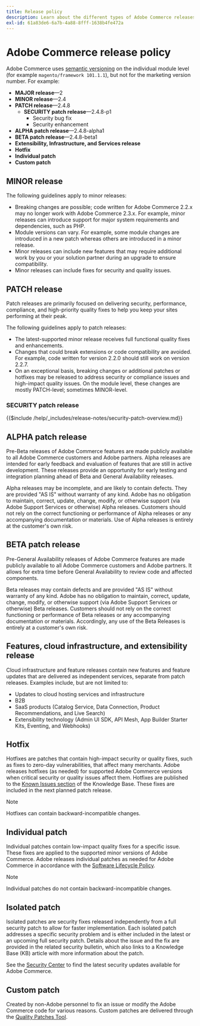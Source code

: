 ```yaml
---
title: Release policy
description: Learn about the different types of Adobe Commerce releases.
exl-id: 61a83de6-6a7b-4a88-8fff-1638b4fe472a
---
```

# Adobe Commerce release policy

Adobe Commerce uses [semantic versioning](https://semver.org/) on the individual module level (for example `magento/framework 101.1.1`), but not for the marketing version number. For example:

- **MAJOR release**—2
- **MINOR release**—2.4
- **PATCH release**—2.4.8
  - **SECURITY patch release**—2.4.8-p1
    - Security bug fix
    - Security enhancement
- **ALPHA patch release**—2.4.8-alpha1
- **BETA patch release**—2.4.8-beta1
- **Extensibility, Infrastructure, and Services release**
- **Hotfix**
- **Individual patch**
- **Custom patch**

## MINOR release

The following guidelines apply to minor releases:

- Breaking changes are possible; code written for Adobe Commerce 2.2.x may no longer work with Adobe Commerce 2.3.x. For example, minor releases can introduce support for major system requirements and dependencies, such as PHP.
- Module versions can vary. For example, some module changes are introduced in a new patch whereas others are introduced in a minor release.
- Minor releases can include new features that may require additional work by you or your solution partner during an upgrade to ensure compatibility.
- Minor releases can include fixes for security and quality issues.

## PATCH release

Patch releases are primarily focused on delivering security, performance, compliance, and high-priority quality fixes to help you keep your sites performing at their peak.

The following guidelines apply to patch releases:

- The latest-supported minor release receives full functional quality fixes and enhancements.
- Changes that could break extensions or code compatibility are avoided. For example, code written for version 2.2.0 should still work on version 2.2.7.
- On an exceptional basis, breaking changes or additional patches or hotfixes may be released to address security or compliance issues and high-impact quality issues. On the module level, these changes are mostly PATCH-level; sometimes MINOR-level.

### SECURITY patch release

{{$include /help/_includes/release-notes/security-patch-overview.md}}

## ALPHA patch release

Pre-Beta releases of Adobe Commerce features are made publicly available to all Adobe Commerce customers and Adobe partners. Alpha releases are intended for early feedback and evaluation of features that are still in active development. These releases provide an opportunity for early testing and integration planning ahead of Beta and General Availability releases.

Alpha releases may be incomplete, and are likely to contain defects. They are provided "AS IS" without warranty of any kind. Adobe has no obligation to maintain, correct, update, change, modify, or otherwise support (via Adobe Support Services or otherwise) Alpha releases. Customers should not rely on the correct functioning or performance of Alpha releases or any accompanying documentation or materials. Use of Alpha releases is entirely at the customer's own risk.

## BETA patch release

Pre-General Availability releases of Adobe Commerce features are made publicly available to all Adobe Commerce customers and Adobe partners. It allows for extra time before General Availability to review code and affected components.

Beta releases may contain defects and are provided "AS IS" without warranty of any kind. Adobe has no obligation to maintain, correct, update, change, modify, or otherwise support (via Adobe Support Services or otherwise) Beta releases. Customers should not rely on the correct functioning or performance of Beta releases or any accompanying documentation or materials. Accordingly, any use of the Beta Releases is entirely at a customer's own risk.

## Features, cloud infrastructure, and extensibility release

Cloud infrastructure and feature releases contain new features and feature updates that are delivered as independent services, separate from patch releases. Examples include, but are not limited to:

- Updates to cloud hosting services and infrastructure
- B2B
- SaaS products (Catalog Service, Data Connection, Product Recommendations, and Live Search)
- Extensibility technology (Admin UI SDK, API Mesh, App Builder Starter Kits, Eventing, and Webhooks)

## Hotfix

Hotfixes are patches that contain high-impact security or quality fixes, such as fixes to zero-day vulnerabilities, that affect many merchants. Adobe releases hotfixes (as needed) for supported Adobe Commerce versions when critical security or quality issues affect them. Hotfixes are published to the [Known Issues section](https://support.magento.com/hc/en-us/sections/360003869892-Known-issues-patches-attached-) of the Knowledge Base. These fixes are included in the next planned patch release.

>[!NOTE]
>
>Hotfixes can contain backward-incompatible changes.

## Individual patch

Individual patches contain low-impact quality fixes for a specific issue. These fixes are applied to the supported minor versions of Adobe Commerce. Adobe releases individual patches as needed for Adobe Commerce in accordance with the [Software Lifecycle Policy](https://www.adobe.com/content/dam/cc/en/legal/terms/enterprise/pdfs/Adobe-Commerce-Software-Lifecycle-Policy.pdf).

>[!NOTE]
>
>Individual patches do not contain backward-incompatible changes.

## Isolated patch

Isolated patches are security fixes released independently from a full security patch to allow for faster implementation. Each isolated patch addresses a specific security problem and is either included in the latest or an upcoming full security patch. Details about the issue and the fix are provided in the related security bulletin, which also links to a Knowledge Base (KB) article with more information about the patch.

See the [Security Center](https://helpx.adobe.com/security/products/magento.html) to find the latest security updates available for Adobe Commerce.

## Custom patch

Created by non-Adobe personnel to fix an issue or modify the Adobe Commerce code for various reasons. Custom patches are delivered through the [Quality Patches Tool](https://experienceleague.adobe.com/en/docs/commerce-operations/tools/quality-patches-tool/usage).
